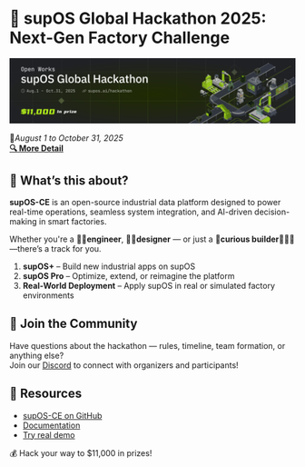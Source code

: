 # 🏁 supOS Global Hackathon 2025: Next-Gen Factory Challenge  
[![supOS Hackathon Banner](./20250807-170635.png)](https://supos.ai/hackathon)

📅*August 1 to October 31, 2025*  
[**🔍 More Detail**](https://supos.ai/hackathon)

## 🎯 What’s this about?

**supOS-CE** is an open-source industrial data platform designed to power real-time operations, seamless system integration, and AI-driven decision-making in smart factories.

Whether you're a **🧑‍💻engineer**, **🧑‍🎨designer** — or just a **🤵curious builder👩🏻‍🔬** —there’s a track for you.
1. **supOS+** – Build new industrial apps on supOS  
2. **supOS Pro** – Optimize, extend, or reimagine the platform
3. **Real-World Deployment** – Apply supOS in real or simulated factory environments

## 👥 Join the Community

Have questions about the hackathon — rules, timeline, team formation, or anything else?  
Join our [Discord](https://discord.gg/K92gcRWabU) to connect with organizers and participants!

## 🧠 Resources

- [supOS-CE on GitHub](https://github.com/FREEZONEX/supOS-CE)  
- [Documentation](https://suposcommunity.vercel.app)  
- [Try real demo](https://supos.ai/trial)  

💰 Hack your way to $11,000 in prizes!

